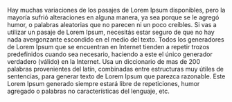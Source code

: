 Hay muchas variaciones de los pasajes de Lorem Ipsum disponibles, pero 
la mayoría sufrió alteraciones en alguna manera, ya sea porque se 
le agregó humor, o palabras aleatorias que no parecen ni un 
poco creíbles. Si vas a utilizar un pasaje de Lorem Ipsum, 
necesitás estar seguro de que no hay nada avergonzante escondido en 
el medio del texto. Todos los generadores de Lorem Ipsum que 
se encuentran en Internet tienden a repetir trozos predefinidos 
cuando sea necesario, haciendo a este el único generador 
verdadero (válido) en la Internet. Usa un diccionario de mas de 
200 palabras provenientes del latín, combinadas entre estructuras 
muy útiles de sentencias, para generar texto de Lorem Ipsum que 
parezca razonable. Este Lorem Ipsum generado siempre estará libre 
de repeticiones, humor agregado o palabras no características 
del lenguaje, etc.